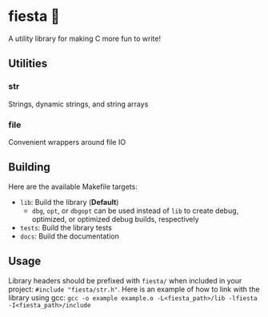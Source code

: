 # fiesta 🎉
A utility library for making C more fun to write!

## Utilities
### str
Strings, dynamic strings, and string arrays
### file
Convenient wrappers around file IO

## Building
Here are the available Makefile targets:
- `lib`: Build the library (**Default**)
  - `dbg`, `opt`, or `dbgopt` can be used instead of `lib` to create debug, optimized, or optimized debug builds, respectively
- `tests`: Build the library tests
- `docs`: Build the documentation

## Usage
Library headers should be prefixed with `fiesta/` when included in your project: `#include "fiesta/str.h"`. Here is an example of how to link with the library using gcc: `gcc -o example example.o -L<fiesta_path>/lib -lfiesta -I<fiesta_path>/include`
